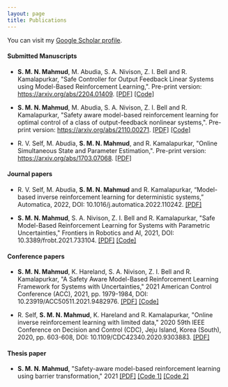 ```yaml
---
layout: page
title: Publications
---
```


You can visit my <a href="https://scholar.google.com/citations?user=aFbcmH0AAAAJ&hl=en" target="_blank">Google Scholar profile</a>.
<br />

#### Submitted Manuscripts

- <b> S. M. N. Mahmud</b>, M. Abudia, S. A. Nivison, Z. I. Bell and R. Kamalapurkar, "Safe Controller for Output Feedback Linear Systems using Model-Based Reinforcement Learning,". Pre-print version: https://arxiv.org/abs/2204.01409. [[PDF]](https://arxiv.org/abs/2204.01409) [[Code]](https://github.com/nahid04/SMBL-for-optimal-control-of-output-feedback-linear-systems)

- <b>S. M. N. Mahmud</b>, M. Abudia, S. A. Nivison, Z. I. Bell and R. Kamalapurkar, "Safety aware model-based reinforcement learning for optimal control of a
  class of output-feedback nonlinear systems,". Pre-print version: https://arxiv.org/abs/2110.00271. [[PDF]](https://arxiv.org/abs/2110.00271) [[Code]](https://github.com/nahid04/SMBL-for-optimal-control-of-a-class-of-output-feedback-nonlinear-systems)

- R. V. Self, M. Abudia, <b>S. M. N. Mahmud</b>, and R. Kamalapurkar, "Online Simultaneous State and Parameter Estimation,". Pre-print version: https://arxiv.org/abs/1703.07068.
[[PDF]](https://arxiv.org/abs/1703.07068) 

#### Journal papers

-  R. V. Self, M. Abudia, <b> S. M. N. Mahmud </b> and R. Kamalapurkar, “Model-based inverse reinforcement learning for deterministic systems,” Automatica, 2022, DOI: 10.1016/j.automatica.2022.110242. [[PDF]](https://www.sciencedirect.com/sdfe/reader/pii/S0005109822000875/pdf) 

- <b> S. M. N. Mahmud</b>, S. A. Nivison, Z. I. Bell and R. Kamalapurkar, "Safe Model-Based Reinforcement Learning for Systems with Parametric Uncertainties," Frontiers in Robotics and AI, 2021, DOI: 10.3389/frobt.2021.733104. 
[[PDF]](https://www.frontiersin.org/articles/10.3389/frobt.2021.733104/abstract) [[Code]](https://github.com/nahid04/Safe-Model-Based-Reinforcement-Learning-for-Systems-with-Parametric-Uncertainties)

#### Conference papers

- <b> S. M. N. Mahmud</b>, K. Hareland, S. A. Nivison, Z. I. Bell and R. Kamalapurkar, "A Safety Aware Model-Based Reinforcement Learning Framework for Systems with Uncertainties," 2021 American Control Conference (ACC), 2021, pp. 1979-1984, DOI: 10.23919/ACC50511.2021.9482976. 
[[PDF]](https://ieeexplore.ieee.org/abstract/document/9482976) [[Code]](https://github.com/nahid04/Safe-Model-Based-Reinforcement-Learning-for-Systems-with-Parametric-Uncertainties)

- R. Self, <b>S. M. N. Mahmud</b>, K. Hareland and R. Kamalapurkar, "Online inverse reinforcement learning with limited data," 2020 59th IEEE Conference on Decision and Control (CDC), Jeju Island, Korea (South), 2020, pp. 603-608, DOI: 10.1109/CDC42340.2020.9303883.
[[PDF]](https://ieeexplore.ieee.org/document/9303883)

#### Thesis paper

- <b>S. M. N. Mahmud</b>, "Safety-aware model-based reinforcement learning using barrier transformation," 2021 [[PDF]](https://scc-lab.github.io/Preprints/SCC.Mahmud2021.pdf)
[[Code 1]](https://github.com/nahid04/Safe-Model-Based-Reinforcement-Learning-for-Systems-with-Parametric-Uncertainties) [[Code 2]](https://github.com/nahid04/SMBL-for-optimal-control-of-a-class-of-output-feedback-nonlinear-systems)






